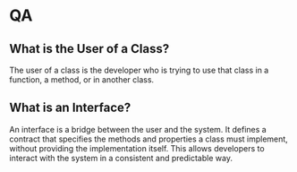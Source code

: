 # QA

## What is the User of a Class?

The user of a class is the developer who is trying to use that class in a function, a method, or in another class.

## What is an Interface?

An interface is a bridge between the user and the system. It defines a contract that specifies the methods and properties a class must implement, without providing the implementation itself. This allows developers to interact with the system in a consistent and predictable way.